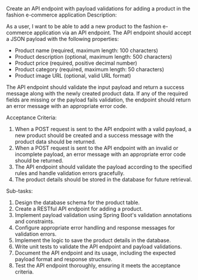 Create an API endpoint with payload validations for adding a product in the fashion e-commerce application Description:

As a user, I want to be able to add a new product to the fashion e-commerce application via an API endpoint. The API endpoint should accept a JSON payload with the following properties:
- Product name (required, maximum length: 100 characters)
- Product description (optional, maximum length: 500 characters)
- Product price (required, positive decimal number)
- Product category (required, maximum length: 50 characters)
- Product image URL (optional, valid URL format)

The API endpoint should validate the input payload and return a success message along with the newly created product data. If any of the required fields are missing or the payload fails validation, the endpoint should return an error message with an appropriate error code.

Acceptance Criteria:
1. When a POST request is sent to the API endpoint with a valid payload, a new product should be created and a success message with the product data should be returned.
2. When a POST request is sent to the API endpoint with an invalid or incomplete payload, an error message with an appropriate error code should be returned.
3. The API endpoint should validate the payload according to the specified rules and handle validation errors gracefully.
4. The product details should be stored in the database for future retrieval.

Sub-tasks:
1. Design the database schema for the product table.
2. Create a RESTful API endpoint for adding a product.
3. Implement payload validation using Spring Boot's validation annotations and constraints.
4. Configure appropriate error handling and response messages for validation errors.
5. Implement the logic to save the product details in the database.
6. Write unit tests to validate the API endpoint and payload validations.
7. Document the API endpoint and its usage, including the expected payload format and response structure.
8. Test the API endpoint thoroughly, ensuring it meets the acceptance criteria.
